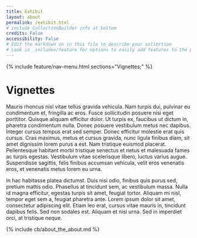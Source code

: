 ```yaml
---
title: Exhibit
layout: about
permalink: /exhibit.html
# include CollectionBuilder info at bottom
credits: False
accessibility: False
# Edit the markdown on in this file to describe your collection
# Look in _includes/feature for options to easily add features to the page
---
```



{% include feature/nav-menu.html sections="Vignettes;" %}

# Vignettes

Mauris rhoncus nisl vitae tellus gravida vehicula. Nam turpis dui, pulvinar eu condimentum et, fringilla ac eros. Fusce sollicitudin posuere nisi eget porttitor. Quisque aliquam efficitur dolor. Ut turpis ex, faucibus ut dictum in, pharetra condimentum nulla. Donec posuere vestibulum metus nec dapibus. Integer cursus tempus erat sed semper. Donec efficitur molestie erat quis cursus. Cras maximus, metus et cursus gravida, nunc ligula finibus diam, sit amet dignissim lorem purus a est. Nam tristique euismod placerat. Pellentesque habitant morbi tristique senectus et netus et malesuada fames ac turpis egestas. Vestibulum vitae scelerisque libero, luctus varius augue. Suspendisse sagittis, felis finibus accumsan vehicula, velit eros venenatis eros, et venenatis metus lorem eu urna.

In hac habitasse platea dictumst. Duis nisi odio, finibus quis purus sed, pretium mattis odio. Phasellus at tincidunt sem, ac vestibulum massa. Nulla id magna efficitur, egestas turpis sit amet, feugiat tortor. Aliquam mi nisl, tempor eget sem a, feugiat pharetra ante. Lorem ipsum dolor sit amet, consectetur adipiscing elit. Etiam leo erat, cursus vitae mauris in, tincidunt dapibus felis. Sed non sodales est. Aliquam et nisi urna. Sed in imperdiet orci, at tristique neque.

{% include cb/about_the_about.md %} 
